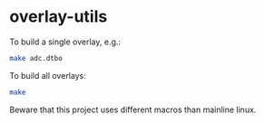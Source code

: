 # overlay-utils

To build a single overlay, e.g.:
```bash
make adc.dtbo
```

To build all overlays:
```bash
make
```

Beware that this project uses different macros than mainline linux.
